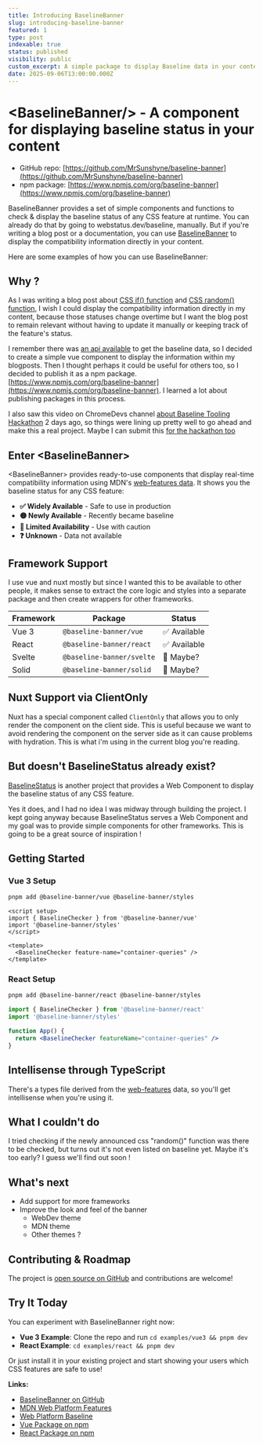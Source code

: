 ```yaml
---
title: Introducing BaselineBanner
slug: introducing-baseline-banner
featured: 1
type: post
indexable: true
status: published
visibility: public
custom_excerpt: A simple package to display Baseline data in your content.
date: 2025-09-06T13:00:00.000Z
---
```


# &lt;BaselineBanner/&gt; - A component for displaying baseline status in your content

- GitHub repo: [https://github.com/MrSunshyne/baseline-banner](https://github.com/MrSunshyne/baseline-banner)
- npm package: [https://www.npmjs.com/org/baseline-banner](https://www.npmjs.com/org/baseline-banner)

BaselineBanner provides a set of simple components and functions to check & display the baseline status of any CSS feature at runtime. You can already do that by going to webstatus.dev/baseline, manually. But if you're writing a blog post or a documentation, you can use [BaselineBanner](https://github.com/MrSunshyne/baseline-banner) to display the compatibility information directly in your content.

Here are some examples of how you can use BaselineBanner:

<BaselineCheckerWrapper feature-name="popover"></BaselineCheckerWrapper>

<BaselineCheckerWrapper feature-name="if"></BaselineCheckerWrapper>

<BaselineCheckerWrapper feature-name="grid"></BaselineCheckerWrapper>

<BaselineCheckerWrapper feature-name="flexbox"></BaselineCheckerWrapper>

<BaselineCheckerWrapper feature-name="custom-properties"></BaselineCheckerWrapper>


## Why ?

As I was writing a blog post about [CSS if() function](/blog/71-css-if-function-guide) and [CSS random() function](/blog/70-css-random-function-guide), I wish I could display the compatibility information directly in my content, because those statuses change overtime but I want the blog post to remain relevant without having to update it manually or keeping track of the feature's status. 

I remember there was [an api available](https://web.dev/articles/web-platform-dashboard-baseline#the_json_response_structure) to get the baseline data, so I decided to create a simple vue component to display the information within my blogposts. Then I thought perhaps it could be useful for others too, so I decided to publish it as a npm package. [https://www.npmjs.com/org/baseline-banner](https://www.npmjs.com/org/baseline-banner). I learned a lot about publishing packages in this process.

I also saw this video on ChromeDevs channel [about Baseline Tooling Hackathon](https://www.youtube.com/watch?v=ayVPB3O-Lcw) 2 days ago, so things were lining up pretty well to go ahead and make this a real project. Maybe I can submit this [for the hackathon too](https://baseline.devpost.com/)

## Enter &lt;BaselineBanner&gt;

&lt;BaselineBanner&gt; provides ready-to-use components that display real-time compatibility information using MDN's [web-features data](https://github.com/web-platform-dx/web-features). It shows you the baseline status for any CSS feature:

- **✅ Widely Available** - Safe to use in production
- **🟡 Newly Available** - Recently became baseline
- **🔴 Limited Availability** - Use with caution
- **❓ Unknown** - Data not available

## Framework Support

I use vue and nuxt mostly but since I wanted this to be available to other people, it makes sense to extract the core logic and styles into a separate package and then create wrappers for other frameworks.

| Framework | Package | Status |
|-----------|---------|---------|
| Vue 3 | `@baseline-banner/vue` | ✅ Available |
| React | `@baseline-banner/react` | ✅ Available |
| Svelte | `@baseline-banner/svelte` | 🔄 Maybe? |
| Solid | `@baseline-banner/solid` | 🔄 Maybe? |

## Nuxt Support via ClientOnly 

Nuxt has a special component called `ClientOnly` that allows you to only render the component on the client side. This is useful because we want to avoid rendering the component on the server side as it can cause problems with hydration. This is what i'm using in the current blog you're reading.

## But doesn't BaselineStatus already exist? 

[BaselineStatus](https://github.com/web-platform-dx/baseline-status) is another project that provides a Web Component to display the baseline status of any CSS feature.

Yes it does, and I had no idea I was midway through building the project. I kept going anyway because BaselineStatus serves a Web Component and my goal was to provide simple components for other frameworks. This is going to be a great source of inspiration ! 

## Getting Started

### Vue 3 Setup

```bash
pnpm add @baseline-banner/vue @baseline-banner/styles
```

```vue
<script setup>
import { BaselineChecker } from '@baseline-banner/vue'
import '@baseline-banner/styles'
</script>

<template>
  <BaselineChecker feature-name="container-queries" />
</template>
```

### React Setup

```bash
pnpm add @baseline-banner/react @baseline-banner/styles
```

```jsx
import { BaselineChecker } from '@baseline-banner/react'
import '@baseline-banner/styles'

function App() {
  return <BaselineChecker featureName="container-queries" />
}
```
## Intellisense through TypeScript

There's a types file derived from the [web-features](https://github.com/web-platform-dx/web-features) data, so you'll get intellisense when you're using it.

## What I couldn't do

I tried checking if the newly announced css "random()" function was there to be checked, but turns out it's not even listed on baseline yet. Maybe it's too early? I guess we'll find out soon !

## What's next

- Add support for more frameworks
- Improve the look and feel of the banner
  - WebDev theme
  - MDN theme
  - Other themes ?

## Contributing & Roadmap


The project is [open source on GitHub](https://github.com/MrSunshyne/baseline-banner) and contributions are welcome! 

## Try It Today

You can experiment with BaselineBanner right now:

- **Vue 3 Example**: Clone the repo and run `cd examples/vue3 && pnpm dev`
- **React Example**: `cd examples/react && pnpm dev`

Or just install it in your existing project and start showing your users which CSS features are safe to use!

**Links:**
- [BaselineBanner on GitHub](https://github.com/MrSunshyne/baseline-banner)
- [MDN Web Platform Features](https://github.com/web-platform-dx/web-features)
- [Web Platform Baseline](https://web.dev/baseline/)
- [Vue Package on npm](https://www.npmjs.com/package/@baseline-banner/vue)
- [React Package on npm](https://www.npmjs.com/package/@baseline-banner/react)
